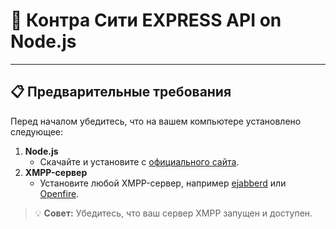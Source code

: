 # 🚀 Контра Сити EXPRESS API on Node.js  

-------

## 📋 Предварительные требования  
Перед началом убедитесь, что на вашем компьютере установлено следующее:  
1. **Node.js**  
   - Скачайте и установите с [официального сайта](https://nodejs.org/).  
2. **XMPP-сервер**  
   - Установите любой XMPP-сервер, например [ejabberd](https://www.process-one.net/en/ejabberd/) или [Openfire](https://www.igniterealtime.org/projects/openfire/).  

> 💡 **Совет:** Убедитесь, что ваш сервер XMPP запущен и доступен.  
